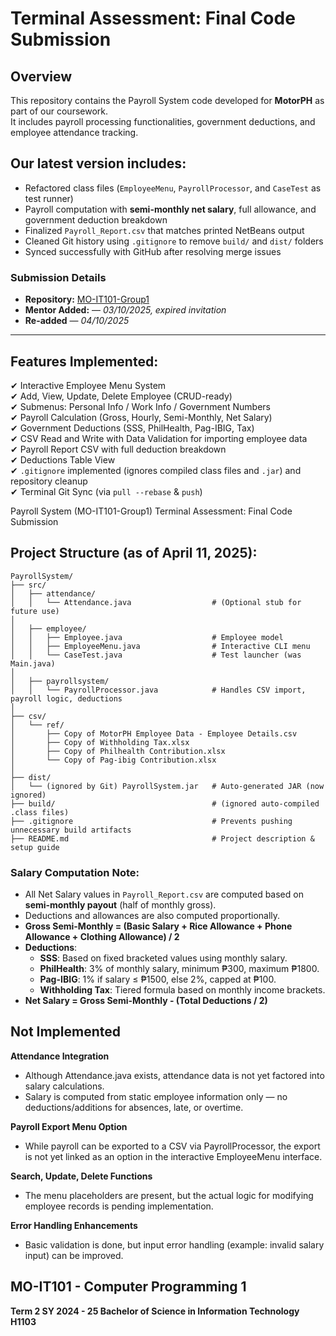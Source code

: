 # Terminal Assessment: Final Code Submission

## Overview  
This repository contains the Payroll System code developed for **MotorPH** as part of our coursework.  
It includes payroll processing functionalities, government deductions, and employee attendance tracking.  

## Our latest version includes:
- Refactored class files (`EmployeeMenu`, `PayrollProcessor`, and `CaseTest` as test runner)
- Payroll computation with **semi-monthly net salary**, full allowance, and government deduction breakdown
- Finalized `Payroll_Report.csv` that matches printed NetBeans output
- Cleaned Git history using `.gitignore` to remove `build/` and `dist/` folders
- Synced successfully with GitHub after resolving merge issues

### Submission Details
- **Repository:** [MO-IT101-Group1](https://github.com/rphilem/MO-IT101-Group1)  
- **Mentor Added:** — *03/10/2025, expired invitation*
- **Re-added** — *04/10/2025*   

---

##  Features Implemented:

✔ Interactive Employee Menu System  
✔ Add, View, Update, Delete Employee (CRUD-ready)  
✔ Submenus: Personal Info / Work Info / Government Numbers  
✔ Payroll Calculation (Gross, Hourly, Semi-Monthly, Net Salary)  
✔ Government Deductions (SSS, PhilHealth, Pag-IBIG, Tax)  
✔ CSV Read and Write with Data Validation for importing employee data  
✔ Payroll Report CSV with full deduction breakdown  
✔ Deductions Table View  
✔ `.gitignore` implemented (ignores compiled class files and `.jar`) and repository cleanup  
✔ Terminal Git Sync (via `pull --rebase` & `push`)  


Payroll System (MO-IT101-Group1)
Terminal Assessment: Final Code Submission

## Project Structure (as of April 11, 2025):

```
PayrollSystem/
├── src/
│   ├── attendance/
│   │   └── Attendance.java                  # (Optional stub for future use)
│
│   ├── employee/
│   │   ├── Employee.java                    # Employee model
│   │   ├── EmployeeMenu.java                # Interactive CLI menu
│   │   └── CaseTest.java                    # Test launcher (was Main.java)
│
│   ├── payrollsystem/
│   │   └── PayrollProcessor.java            # Handles CSV import, payroll logic, deductions
│
├── csv/
│   └── ref/
│       ├── Copy of MotorPH Employee Data - Employee Details.csv
│       ├── Copy of Withholding Tax.xlsx
│       ├── Copy of Philhealth Contribution.xlsx
│       └── Copy of Pag-ibig Contribution.xlsx
│
├── dist/
│   └── (ignored by Git) PayrollSystem.jar   # Auto-generated JAR (now ignored)
├── build/                                   # (ignored auto-compiled .class files)
├── .gitignore                               # Prevents pushing unnecessary build artifacts
├── README.md                                # Project description & setup guide
```


### Salary Computation Note:
- All Net Salary values in `Payroll_Report.csv` are computed based on **semi-monthly payout** (half of monthly gross).
- Deductions and allowances are also computed proportionally.
- **Gross Semi-Monthly = (Basic Salary + Rice Allowance + Phone Allowance + Clothing Allowance) / 2**
- **Deductions**:
  - **SSS**: Based on fixed bracketed values using monthly salary.
  - **PhilHealth**: 3% of monthly salary, minimum ₱300, maximum ₱1800.
  - **Pag-IBIG**: 1% if salary ≤ ₱1500, else 2%, capped at ₱100.
  - **Withholding Tax**: Tiered formula based on monthly income brackets.
- **Net Salary = Gross Semi-Monthly - (Total Deductions / 2)**

## Not Implemented

**Attendance Integration**
- Although Attendance.java exists, attendance data is not yet factored into salary calculations.
- Salary is computed from static employee information only — no deductions/additions for absences, late, or overtime.

**Payroll Export Menu Option**
- While payroll can be exported to a CSV via PayrollProcessor, the export is not yet linked as an option in the interactive EmployeeMenu interface.

**Search, Update, Delete Functions**
- The menu placeholders are present, but the actual logic for modifying employee records is pending implementation.

**Error Handling Enhancements**
- Basic validation is done, but input error handling (example: invalid salary input) can be improved.

## MO-IT101 - Computer Programming 1
**Term 2  SY 2024 - 25  Bachelor of Science in Information Technology  H1103**
